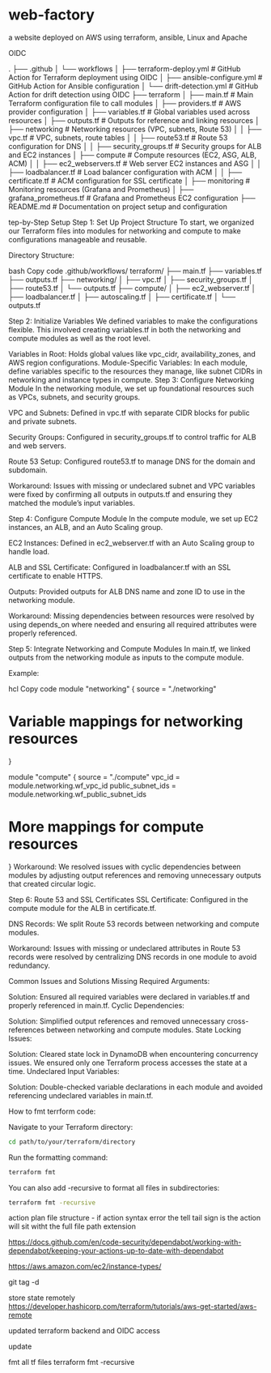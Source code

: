 # web-factory
a website deployed on AWS using terraform, ansible, Linux and Apache 

OIDC 


.
├── .github
│   └── workflows
│       ├── terraform-deploy.yml           # GitHub Action for Terraform deployment using OIDC
│       ├── ansible-configure.yml          # GitHub Action for Ansible configuration
│       └── drift-detection.yml            # GitHub Action for drift detection using OIDC
├── terraform
│   ├── main.tf                            # Main Terraform configuration file to call modules
│   ├── providers.tf                       # AWS provider configuration
│   ├── variables.tf                       # Global variables used across resources
│   ├── outputs.tf                         # Outputs for reference and linking resources
│   ├── networking                         # Networking resources (VPC, subnets, Route 53)
│   │   ├── vpc.tf                         # VPC, subnets, route tables
│   │   ├── route53.tf                     # Route 53 configuration for DNS
│   │   ├── security_groups.tf             # Security groups for ALB and EC2 instances
│   ├── compute                            # Compute resources (EC2, ASG, ALB, ACM)
│   │   ├── ec2_webservers.tf              # Web server EC2 instances and ASG
│   │   ├── loadbalancer.tf                # Load balancer configuration with ACM
│   │   ├── certificate.tf                 # ACM configuration for SSL certificate
│   ├── monitoring                         # Monitoring resources (Grafana and Prometheus)
│       ├── grafana_prometheus.tf          # Grafana and Prometheus EC2 configuration
├── README.md                              # Documentation on project setup and configuration



tep-by-Step Setup
Step 1: Set Up Project Structure
To start, we organized our Terraform files into modules for networking and compute to make configurations manageable and reusable.

Directory Structure:

bash
Copy code
.github/workflows/
terraform/
├── main.tf
├── variables.tf
├── outputs.tf
├── networking/
│   ├── vpc.tf
│   ├── security_groups.tf
│   ├── route53.tf
│   └── outputs.tf
├── compute/
│   ├── ec2_webserver.tf
│   ├── loadbalancer.tf
│   ├── autoscaling.tf
│   ├── certificate.tf
│   └── outputs.tf


Step 2: Initialize Variables
We defined variables to make the configurations flexible. This involved creating variables.tf in both the networking and compute modules as well as the root level.

Variables in Root: Holds global values like vpc_cidr, availability_zones, and AWS region configurations.
Module-Specific Variables: In each module, define variables specific to the resources they manage, like subnet CIDRs in networking and instance types in compute.
Step 3: Configure Networking Module
In the networking module, we set up foundational resources such as VPCs, subnets, and security groups.

VPC and Subnets: Defined in vpc.tf with separate CIDR blocks for public and private subnets.

Security Groups: Configured in security_groups.tf to control traffic for ALB and web servers.

Route 53 Setup: Configured route53.tf to manage DNS for the domain and subdomain.

Workaround: Issues with missing or undeclared subnet and VPC variables were fixed by confirming all outputs in outputs.tf and ensuring they matched the module’s input variables.

Step 4: Configure Compute Module
In the compute module, we set up EC2 instances, an ALB, and an Auto Scaling group.

EC2 Instances: Defined in ec2_webserver.tf with an Auto Scaling group to handle load.

ALB and SSL Certificate: Configured in loadbalancer.tf with an SSL certificate to enable HTTPS.

Outputs: Provided outputs for ALB DNS name and zone ID to use in the networking module.

Workaround: Missing dependencies between resources were resolved by using depends_on where needed and ensuring all required attributes were properly referenced.

Step 5: Integrate Networking and Compute Modules
In main.tf, we linked outputs from the networking module as inputs to the compute module.

Example:

hcl
Copy code
module "networking" {
  source = "./networking"
  # Variable mappings for networking resources
}

module "compute" {
  source            = "./compute"
  vpc_id            = module.networking.wf_vpc_id
  public_subnet_ids = module.networking.wf_public_subnet_ids
  # More mappings for compute resources
}
Workaround: We resolved issues with cyclic dependencies between modules by adjusting output references and removing unnecessary outputs that created circular logic.

Step 6: Route 53 and SSL Certificates
SSL Certificate: Configured in the compute module for the ALB in certificate.tf.

DNS Records: We split Route 53 records between networking and compute modules.

Workaround: Issues with missing or undeclared attributes in Route 53 records were resolved by centralizing DNS records in one module to avoid redundancy.

Common Issues and Solutions
Missing Required Arguments:

Solution: Ensured all required variables were declared in variables.tf and properly referenced in main.tf.
Cyclic Dependencies:

Solution: Simplified output references and removed unnecessary cross-references between networking and compute modules.
State Locking Issues:

Solution: Cleared state lock in DynamoDB when encountering concurrency issues. We ensured only one Terraform process accesses the state at a time.
Undeclared Input Variables:

Solution: Double-checked variable declarations in each module and avoided referencing undeclared variables in main.tf.






How to fmt terrform code:

Navigate to your Terraform directory:

```bash
cd path/to/your/terraform/directory
```

Run the formatting command:
```bash
terraform fmt
```

You can also add -recursive to format all files in subdirectories:
```bash
terraform fmt -recursive
```

action plan file structure - if action syntax error the tell tail sign is the action will sit witht the full file path extension

https://docs.github.com/en/code-security/dependabot/working-with-dependabot/keeping-your-actions-up-to-date-with-dependabot 

https://aws.amazon.com/ec2/instance-types/

git tag -d <tag-name>

store state remotely 
https://developer.hashicorp.com/terraform/tutorials/aws-get-started/aws-remote 

updated terraform backend and OIDC access

update

fmt all tf files
terraform fmt -recursive
